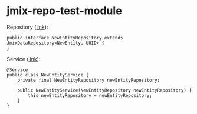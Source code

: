 # jmix-repo-test-module

Repository ([link](https://github.com/nekogochanPomoika/jmix-repo-test-module/blob/master/jmix-repo-test-module/src/main/java/com/company/jmixrepotestmodule/repository/NewEntityRepository.java)):
```lang=java
public interface NewEntityRepository extends JmixDataRepository<NewEntity, UUID> {
}
```

Service ([link](https://github.com/nekogochanPomoika/jmix-repo-test-module/blob/master/jmix-repo-test-module/src/main/java/com/company/jmixrepotestmodule/service/NewEntityService.java)):
```lang=java
@Service
public class NewEntityService {
    private final NewEntityRepository newEntityRepository;

    public NewEntityService(NewEntityRepository newEntityRepository) {
        this.newEntityRepository = newEntityRepository;
    }
}
```
